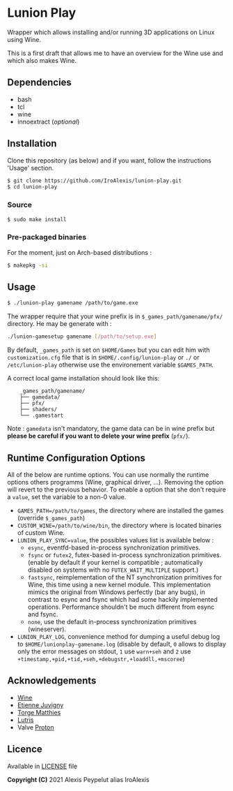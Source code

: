# Lunion Play

Wrapper which allows installing and/or running 3D applications on Linux using Wine.

This is a first draft that allows me to have an overview for the Wine use and which also makes Wine.



## Dependencies
* bash
* tcl
* wine
* innoextract (*optional*)



## Installation
Clone this repository (as below) and if you want, follow the instructions 'Usage' section.
```bash
$ git clone https://github.com/IroAlexis/lunion-play.git
$ cd lunion-play
```

### Source
```bash
$ sudo make install
```

### Pre-packaged binaries
For the moment, just on Arch-based distributions :
```bash
$ makepkg -si
```



## Usage
```bash
$ ./lunion-play gamename /path/to/game.exe
```
The wrapper require that your wine prefix is in `$_games_path/gamename/pfx/` directory. He may be generate with :
```bash
./lunion-gamesetup gamename [/path/to/setup.exe]
```
By default, `_games_path` is set on `$HOME/Games` but you can edit him with `customization.cfg` file that is in `$HOME/.config/lunion-play` or `./` or `/etc/lunion-play` otherwise use the environement variable `$GAMES_PATH`.

A correct local game installation should look like this:

        _games_path/gamename/
        ├── gamedata/
        ├── pfx/
        ├── shaders/
        └── .gamestart
Note : `gamedata` isn't mandatory, the game data can be in wine prefix but **please be careful if you want to delete your wine prefix** (`pfx/`).



## Runtime Configuration Options
All of the below are runtime options. You can use normally the runtime options others programms (Wine, graphical driver, ...). Removing the option will revert to the previous behavior.
To enable a option that she don't require a `value`, set the variable to a non-0 value.
* `GAMES_PATH=/path/to/games`, the directory where are installed the games (override `$_games_path`)
* `CUSTOM_WINE=/path/to/wine/bin`, the directory where is located binaries of custom Wine.
* `LUNION_PLAY_SYNC=value`, the possibles values list is available below :
  * `esync`, eventfd-based in-process synchronization primitives.
  * `fsync` or `futex2`, futex-based in-process synchronization primitives. (enable by default if your kernel is compatible ; automatically disabled on systems with no `FUTEX_WAIT_MULTIPLE` support.)
  * `fastsync`, reimplementation of the NT synchronization primitives for Wine, this time using a new kernel module. This implementation mimics the original from Windows perfectly (bar any bugs), in contrast to esync and fsync which had some hackily implemented operations. Performance shouldn't be much different from esync and fsync.
  * `none`, use the default in-process synchronization primitives (wineserver).
* `LUNION_PLAY_LOG`, convenience method for dumping a useful debug log to `$HOME/lunionplay-gamename.log` (disable by default, `0` allows to display only the error messages on stdout, `1` use `warn+seh` and `2` use `+timestamp,+pid,+tid,+seh,+debugstr,+loaddll,+mscoree`)



## Acknowledgements
* [Wine](https://winehq.org)
* [Etienne Juvigny](https://github.com/Tk-Glitch)
* [Torge Matthies ](https://github.com/openglfreak)
* [Lutris](https://github.com/lutris)
* Valve [Proton](https://github.com/ValveSoftware/Proton)



## Licence
Available in [LICENSE](LICENSE) file<br>

**Copyright (C)** 2021 Alexis Peypelut alias IroAlexis
